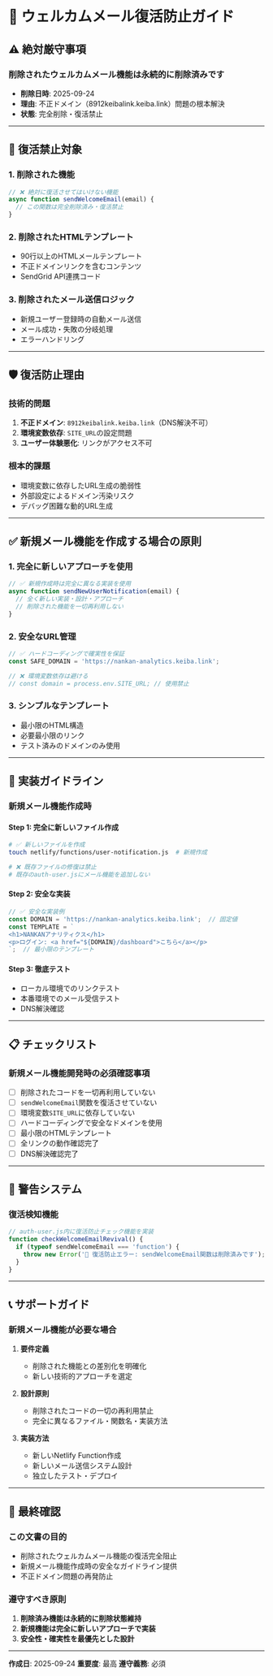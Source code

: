 # 🚫 ウェルカムメール復活防止ガイド

## ⚠️ **絶対厳守事項**

### **削除されたウェルカムメール機能は永続的に削除済みです**
- **削除日時**: 2025-09-24
- **理由**: 不正ドメイン（8912keibalink.keiba.link）問題の根本解決
- **状態**: 完全削除・復活禁止

---

## 🚨 **復活禁止対象**

### **1. 削除された機能**
```javascript
// ❌ 絶対に復活させてはいけない機能
async function sendWelcomeEmail(email) {
  // この関数は完全削除済み・復活禁止
}
```

### **2. 削除されたHTMLテンプレート**
- 90行以上のHTMLメールテンプレート
- 不正ドメインリンクを含むコンテンツ
- SendGrid API連携コード

### **3. 削除されたメール送信ロジック**
- 新規ユーザー登録時の自動メール送信
- メール成功・失敗の分岐処理
- エラーハンドリング

---

## 🛡️ **復活防止理由**

### **技術的問題**
1. **不正ドメイン**: `8912keibalink.keiba.link`（DNS解決不可）
2. **環境変数依存**: `SITE_URL`の設定問題
3. **ユーザー体験悪化**: リンクがアクセス不可

### **根本的課題**
- 環境変数に依存したURL生成の脆弱性
- 外部設定によるドメイン汚染リスク
- デバッグ困難な動的URL生成

---

## ✅ **新規メール機能を作成する場合の原則**

### **1. 完全に新しいアプローチを使用**
```javascript
// ✅ 新規作成時は完全に異なる実装を使用
async function sendNewUserNotification(email) {
  // 全く新しい実装・設計・アプローチ
  // 削除された機能を一切再利用しない
}
```

### **2. 安全なURL管理**
```javascript
// ✅ ハードコーディングで確実性を保証
const SAFE_DOMAIN = 'https://nankan-analytics.keiba.link';

// ❌ 環境変数依存は避ける
// const domain = process.env.SITE_URL; // 使用禁止
```

### **3. シンプルなテンプレート**
- 最小限のHTML構造
- 必要最小限のリンク
- テスト済みのドメインのみ使用

---

## 🔧 **実装ガイドライン**

### **新規メール機能作成時**

#### **Step 1: 完全に新しいファイル作成**
```bash
# ✅ 新しいファイルを作成
touch netlify/functions/user-notification.js  # 新規作成

# ❌ 既存ファイルの修復は禁止
# 既存のauth-user.jsにメール機能を追加しない
```

#### **Step 2: 安全な実装**
```javascript
// ✅ 安全な実装例
const DOMAIN = 'https://nankan-analytics.keiba.link';  // 固定値
const TEMPLATE = `
<h1>NANKANアナリティクス</h1>
<p>ログイン: <a href="${DOMAIN}/dashboard">こちら</a></p>
`;  // 最小限のテンプレート
```

#### **Step 3: 徹底テスト**
- ローカル環境でのリンクテスト
- 本番環境でのメール受信テスト
- DNS解決確認

---

## 📋 **チェックリスト**

### **新規メール機能開発時の必須確認事項**

- [ ] 削除されたコードを一切再利用していない
- [ ] `sendWelcomeEmail`関数を復活させていない
- [ ] 環境変数`SITE_URL`に依存していない
- [ ] ハードコーディングで安全なドメインを使用
- [ ] 最小限のHTMLテンプレート
- [ ] 全リンクの動作確認完了
- [ ] DNS解決確認完了

---

## 🚨 **警告システム**

### **復活検知機能**
```javascript
// auth-user.js内に復活防止チェック機能を実装
function checkWelcomeEmailRevival() {
  if (typeof sendWelcomeEmail === 'function') {
    throw new Error('🚨 復活防止エラー: sendWelcomeEmail関数は削除済みです');
  }
}
```

---

## 📞 **サポートガイド**

### **新規メール機能が必要な場合**

1. **要件定義**
   - 削除された機能との差別化を明確化
   - 新しい技術的アプローチを選定

2. **設計原則**
   - 削除されたコードの一切の再利用禁止
   - 完全に異なるファイル・関数名・実装方法

3. **実装方法**
   - 新しいNetlify Function作成
   - 新しいメール送信システム設計
   - 独立したテスト・デプロイ

---

## 🎯 **最終確認**

### **この文書の目的**
- 削除されたウェルカムメール機能の復活完全阻止
- 新規メール機能作成時の安全なガイドライン提供
- 不正ドメイン問題の再発防止

### **遵守すべき原則**
1. **削除済み機能は永続的に削除状態維持**
2. **新規機能は完全に新しいアプローチで実装**
3. **安全性・確実性を最優先とした設計**

---

**作成日**: 2025-09-24
**重要度**: 最高
**遵守義務**: 必須